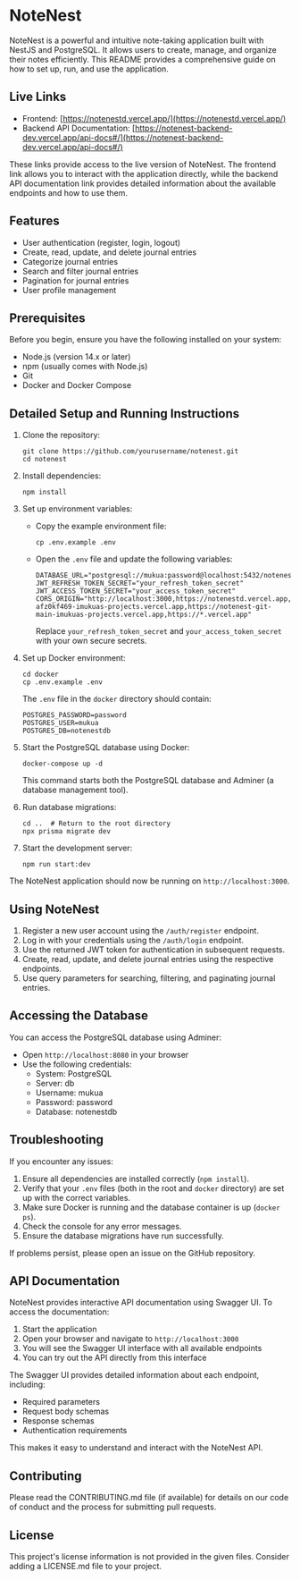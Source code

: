 # NoteNest

NoteNest is a powerful and intuitive note-taking application built with NestJS and PostgreSQL. It allows users to create, manage, and organize their notes efficiently. This README provides a comprehensive guide on how to set up, run, and use the application.

## Live Links

- Frontend: [https://notenestd.vercel.app/](https://notenestd.vercel.app/)
- Backend API Documentation: [https://notenest-backend-dev.vercel.app/api-docs#/](https://notenest-backend-dev.vercel.app/api-docs#/)

These links provide access to the live version of NoteNest. The frontend link allows you to interact with the application directly, while the backend API documentation link provides detailed information about the available endpoints and how to use them.

## Features

- User authentication (register, login, logout)
- Create, read, update, and delete journal entries
- Categorize journal entries
- Search and filter journal entries
- Pagination for journal entries
- User profile management

## Prerequisites

Before you begin, ensure you have the following installed on your system:

- Node.js (version 14.x or later)
- npm (usually comes with Node.js)
- Git
- Docker and Docker Compose

## Detailed Setup and Running Instructions

1. Clone the repository:
   ```
   git clone https://github.com/yourusername/notenest.git
   cd notenest
   ```

2. Install dependencies:
   ```
   npm install
   ```

3. Set up environment variables:
   - Copy the example environment file:
     ```
     cp .env.example .env
     ```
   - Open the `.env` file and update the following variables:
     ```
     DATABASE_URL="postgresql://mukua:password@localhost:5432/notenestdb"
     JWT_REFRESH_TOKEN_SECRET="your_refresh_token_secret"
     JWT_ACCESS_TOKEN_SECRET="your_access_token_secret"
     CORS_ORIGIN="http://localhost:3000,https://notenestd.vercel.app,https://notenest-afz0kf469-imukuas-projects.vercel.app,https://notenest-git-main-imukuas-projects.vercel.app,https://*.vercel.app"
     ```
     Replace `your_refresh_token_secret` and `your_access_token_secret` with your own secure secrets.

4. Set up Docker environment:
   ```
   cd docker
   cp .env.example .env
   ```
   The `.env` file in the `docker` directory should contain:
   ```
   POSTGRES_PASSWORD=password
   POSTGRES_USER=mukua
   POSTGRES_DB=notenestdb
   ```

5. Start the PostgreSQL database using Docker:
   ```
   docker-compose up -d
   ```
   This command starts both the PostgreSQL database and Adminer (a database management tool).

6. Run database migrations:
   ```
   cd ..  # Return to the root directory
   npx prisma migrate dev
   ```

7. Start the development server:
   ```
   npm run start:dev
   ```

The NoteNest application should now be running on `http://localhost:3000`.

## Using NoteNest

1. Register a new user account using the `/auth/register` endpoint.
2. Log in with your credentials using the `/auth/login` endpoint.
3. Use the returned JWT token for authentication in subsequent requests.
4. Create, read, update, and delete journal entries using the respective endpoints.
5. Use query parameters for searching, filtering, and paginating journal entries.

## Accessing the Database

You can access the PostgreSQL database using Adminer:
- Open `http://localhost:8080` in your browser
- Use the following credentials:
  - System: PostgreSQL
  - Server: db
  - Username: mukua
  - Password: password
  - Database: notenestdb

## Troubleshooting

If you encounter any issues:

1. Ensure all dependencies are installed correctly (`npm install`).
2. Verify that your `.env` files (both in the root and `docker` directory) are set up with the correct variables.
3. Make sure Docker is running and the database container is up (`docker ps`).
4. Check the console for any error messages.
5. Ensure the database migrations have run successfully.

If problems persist, please open an issue on the GitHub repository.

## API Documentation

NoteNest provides interactive API documentation using Swagger UI. To access the documentation:

1. Start the application
2. Open your browser and navigate to `http://localhost:3000`
3. You will see the Swagger UI interface with all available endpoints
4. You can try out the API directly from this interface

The Swagger UI provides detailed information about each endpoint, including:
- Required parameters
- Request body schemas
- Response schemas
- Authentication requirements

This makes it easy to understand and interact with the NoteNest API.

## Contributing

Please read the CONTRIBUTING.md file (if available) for details on our code of conduct and the process for submitting pull requests.

## License

This project's license information is not provided in the given files. Consider adding a LICENSE.md file to your project.


